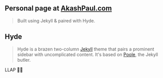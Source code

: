## Personal page at [AkashPaul.com](http://www.akashpaul.com)

>Built using Jekyll & paired with Hyde.

## Hyde

>Hyde is a brazen two-column [Jekyll](http://jekyllrb.com) theme that pairs a prominent sidebar with uncomplicated content. It's based on [Poole](http://getpoole.com), the Jekyll butler.



LLAP 🖖🏼
